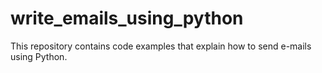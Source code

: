 # write_emails_using_python
This repository contains code examples that explain how to send e-mails using Python.
